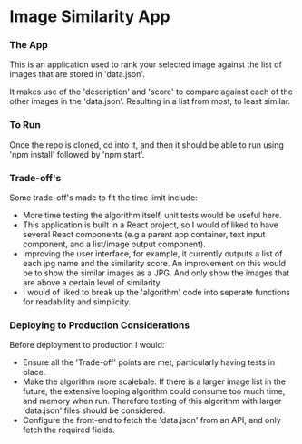 # Image Similarity App

### The App

This is an application used to rank your selected image against the list of images that are stored in 'data.json'.

It makes use of the 'description' and 'score' to compare against each of the other images in the 'data.json'. Resulting in a list from most, to least similar.

### To Run

Once the repo is cloned, cd into it, and then it should be able to run using 'npm install' followed by 'npm start'.

### Trade-off's

Some trade-off's made to fit the time limit include:
- More time testing the algorithm itself, unit tests would be useful here.
- This application is built in a React project, so I would of liked to have several React components (e.g a parent app container, text input component, and a list/image output component).
- Improving the user interface, for example, it currently outputs a list of each jpg name and the similarity score. An improvement on this would be to show the similar images as a JPG. And only show the images that are above a certain level of similarity.
- I would of liked to break up the 'algorithm' code into seperate functions for readability and simplicity.

### Deploying to Production Considerations

Before deployment to production I would:
- Ensure all the 'Trade-off' points are met, particularly having tests in place.
- Make the algorithm more scalebale. If there is a larger image list in the future, the extensive looping algorithm could consume too much time, and memory when run. Therefore testing of this algorithm with larger 'data.json' files should be considered.
- Configure the front-end to fetch the 'data.json' from an API, and only fetch the required fields.
